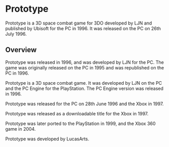 # Prototype

Prototype is a 3D space combat game for 3DO developed by LJN and published by Ubisoft for the PC in 1996. It was released on the PC on 26th July 1996.

## Overview

Prototype was released in 1996, and was developed by LJN for the PC. The game was originally released on the PC in 1995 and was republished on the PC in 1996.

Prototype is a 3D space combat game. It was developed by LJN on the PC and the PC Engine for the PlayStation. The PC Engine version was released in 1996.

Prototype was released for the PC on 28th June 1996 and the Xbox in 1997.

Prototype was released as a downloadable title for the Xbox in 1997.

Prototype was later ported to the PlayStation in 1999, and the Xbox 360 game in 2004.

Prototype was developed by LucasArts.